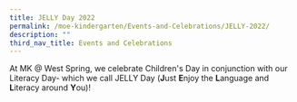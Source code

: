 ```yaml
---
title: JELLY Day 2022
permalink: /moe-kindergarten/Events-and-Celebrations/JELLY-2022/
description: ""
third_nav_title: Events and Celebrations
---
```

At MK @ West Spring, we celebrate Children's Day in conjunction with our Literacy Day- which we call JELLY Day (**J**ust **E**njoy the **L**anguage and **L**iteracy around **Y**ou)!
